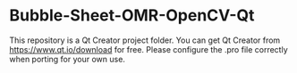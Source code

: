 # Bubble-Sheet-OMR-OpenCV-Qt

This repository is a Qt Creator project folder.
You can get Qt Creator from https://www.qt.io/download for free.
Please configure the .pro file correctly when porting for your own use.
